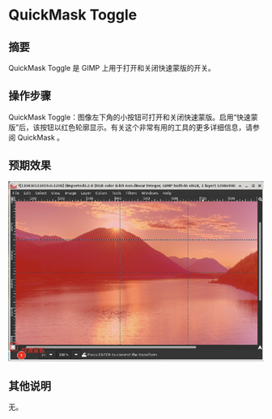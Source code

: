 # QuickMask Toggle

## 摘要

QuickMask Toggle 是 GIMP 上用于打开和关闭快速蒙版的开关。

## 操作步骤

QuickMask Toggle：图像左下角的小按钮可打开和关闭快速蒙版。启用“快速蒙版”后，该按钮以红色轮廓显示。有关这个非常有用的工具的更多详细信息，请参阅 QuickMask 。

## 预期效果

![QuickMaskToggle](./img/QuickMaskToggle.png)

## 其他说明

无。
